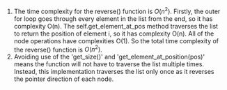 1. The time complexity for the reverse() function is $O(n^2)$. Firstly, the outer for loop goes through every element in the list from the end, so it has complexity O(n). The self.get_element_at_pos method traverses the list to return the position of element i, so it has complexity O(n). All of the node operations have complexities O(1). So the total time complexity of the reverse() function is $O(n^2)$.
2. Avoiding use of the 'get_size()' and 'get_element_at_position(pos)' means the function will not have to traverse the list multiple times. Instead, this implementation traverses the list only once as it reverses the pointer direction of each node.



